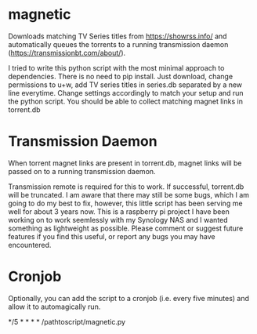 # magnetic
Downloads matching TV Series titles from https://showrss.info/ and automatically queues the torrents to a running transmission daemon (https://transmissionbt.com/about/).

I tried to write this python script with the most minimal approach to dependencies. There is no need to pip install. Just download, change permissions to u+w, add TV series titles in series.db separated by a new line everytime. Change settings accordingly to match your setup and run the python script.
You should be able to collect matching magnet links in torrent.db

# Transmission Daemon
When torrent magnet links are present in torrent.db, magnet links will be passed on to a running transmission daemon. 

Transmission remote is required for this to work. If successful, torrent.db will be truncated.
I am aware that there may still be some bugs, which I am going to do my best to fix, however, this little script has been serving me well for about 3 years now.
This is a raspberry pi project I have been working on to work seemlessly with my Synology NAS and I wanted something as lightweight as possible.
Please comment or suggest future features if you find this useful, or report any bugs you may have encountered.

# Cronjob
Optionally, you can add the script to a cronjob (i.e. every five minutes) and allow it to automagically run.

*/5    *      *      *      *      /pathtoscript/magnetic.py
